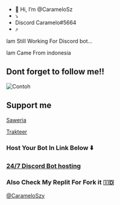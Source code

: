 - 👋 Hi, I’m @CarameloSz
- ⤵️
- Discord Caramelo#5664
- ⤴️

Iam Still Working For Discord bot...

Iam Came From indonesia

## Dont forget to follow me!!


![Contoh](https://camo.githubusercontent.com/c3deb568d9a6b3be1ffcb4beb94fa157510f6dd5af75543844e0b3da64212f95/68747470733a2f2f63646e2e646973636f72646170702e636f6d2f6174746163686d656e74732f3438323736303634393233363032313234382f3639343733383439393435303034343431362f4555646b4f6241555941416f6430762e6a7067)


## Support me
[Saweria](saweria.co/MorenT)

[Trakteer](https://trakteer.id/rentSquad)

### Host Your Bot In Link Below ⬇️
### [24/7 Discord Bot hosting](https://szyhostinger.haseull.repl.co/)


### Also Check My Replit For Fork it 🇮🇩
[@CarameloSzy](https://repl.it/@Carameloszy)
